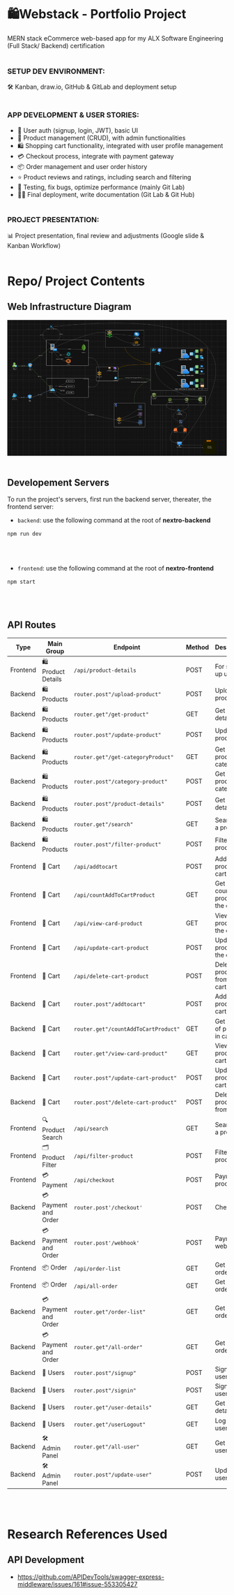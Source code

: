 # 🛍️Webstack - Portfolio Project
MERN stack eCommerce web-based app for my ALX Software Engineering (Full Stack/ Backend) certification
<br></br>

### SETUP DEV ENVIRONMENT:
🛠️ Kanban, draw.io, GitHub & GitLab and deployment setup
<br></br>

### APP DEVELOPMENT & USER STORIES:
- 🔐 User auth (signup, login, JWT), basic UI
- 🛒 Product management (CRUD), with admin functionalities
- 🛍️ Shopping cart functionality, integrated with user profile management
- 💳 Checkout process, integrate with payment gateway
- 📦 Order management and user order history
- ⭐ Product reviews and ratings, including search and filtering
- 🧪 Testing, fix bugs, optimize performance (mainly Git Lab)
- 🚀📄 Final deployment, write documentation (Git Lab & Git Hub)
<br></br>

### PROJECT PRESENTATION:
📊 Project presentation, final review and adjustments (Google slide & Kanban Workflow)
<br></br>

# Repo/ Project Contents
## Web Infrastructure Diagram
<img src="NeXtro-Draw-IO.PNG">
<br></br>

## Developement Servers
To run the project's servers, first run the backend server, thereater, the frontend server:
- `backend`: use the following command at the root of <b>nextro-backend</b>

```bash
npm run dev
```
<br></br>
- `frontend`: use the following command at the root of <b>nextro-frontend</b>

```bash
npm start
```
<br></br>

## API Routes

| **Type**    | **Main Group**      | **Endpoint**                  | **Method** | **Description**                               | **Status Responses**     |
|-------------|---------------------|-------------------------------|------------|-----------------------------------------------|--------------------------|
| Frontend    | 🛍️ Product Details  | `/api/product-details`        | POST       | For signing up users                          | 200, 400, 409, 500       |
| Backend     | 🛍️ Products         | `router.post"/upload-product"`| POST       | Upload product                                | 200, 400, 500            |
| Backend     | 🛍️ Products         | `router.get"/get-product"`    | GET        | Get product details                           | 200, 400, 500            |
| Backend     | 🛍️ Products         | `router.post"/update-product"`| POST       | Update product                                | 200, 400, 409, 500       |
| Backend     | 🛍️ Products         | `router.get"/get-categoryProduct"` | GET   | Get products by category                      | 200, 400, 500            |
| Backend     | 🛍️ Products         | `router.post"/category-product"` | POST   | Get products by category                      | 200, 400, 500            |
| Backend     | 🛍️ Products         | `router.post"/product-details"` | POST    | Get product details                           | 200, 400, 500            |
| Backend     | 🛍️ Products         | `router.get"/search"`         | GET        | Search for a product                          | 200, 400, 500            |
| Backend     | 🛍️ Products         | `router.post"/filter-product"`| POST       | Filter products                               | 200, 400, 500            |
| Frontend    | 🛒 Cart              | `/api/addtocart`              | POST       | Add product to cart                           | 200, 400, 409, 500       |
| Frontend    | 🛒 Cart              | `/api/countAddToCartProduct`  | GET        | Get the count of products in the cart         | 200, 400, 500            |
| Frontend    | 🛒 Cart              | `/api/view-card-product`      | GET        | View products in the cart                     | 200, 400, 500            |
| Frontend    | 🛒 Cart              | `/api/update-cart-product`    | POST       | Update product in the cart                    | 200, 400, 409, 500       |
| Frontend    | 🛒 Cart              | `/api/delete-cart-product`    | POST       | Delete product from the cart                  | 200, 400, 409, 500       |
| Backend     | 🛒 Cart              | `router.post"/addtocart"`     | POST       | Add product to cart                           | 200, 400, 409, 500       |
| Backend     | 🛒 Cart              | `router.get"/countAddToCartProduct"` | GET | Get count of products in cart                 | 200, 400, 500            |
| Backend     | 🛒 Cart              | `router.get"/view-card-product"` | GET   | View products in cart                         | 200, 400, 500            |
| Backend     | 🛒 Cart              | `router.post"/update-cart-product"` | POST | Update product in cart                        | 200, 400, 409, 500       |
| Backend     | 🛒 Cart              | `router.post"/delete-cart-product"` | POST | Delete product from cart                      | 200, 400, 409, 500       |
| Frontend    | 🔍 Product Search    | `/api/search`                 | GET        | Search for a product                          | 200, 400, 500            |
| Frontend    | 🗂️ Product Filter    | `/api/filter-product`         | POST       | Filter products                               | 200, 400, 500            |
| Frontend    | 💳 Payment           | `/api/checkout`               | POST       | Payment processing                            | 200, 400, 500            |
| Backend     | 💳 Payment and Order | `router.post'/checkout'`      | POST       | Checkout                                      | 200, 400, 500            |
| Backend     | 💳 Payment and Order | `router.post'/webhook'`       | POST       | Payment webhook                               | 200, 400, 500            |
| Frontend    | 📦 Order             | `/api/order-list`             | GET        | Get user order list                           | 200, 400, 500            |
| Frontend    | 📦 Order             | `/api/all-order`              | GET        | Get all orders                                | 200, 400, 500            |
| Backend     | 💳 Payment and Order | `router.get"/order-list"`     | GET        | Get user order list                           | 200, 400, 500            |
| Backend     | 💳 Payment and Order | `router.get"/all-order"`      | GET        | Get all orders                                | 200, 400, 500            |
| Backend     | 🔐 Users             | `router.post"/signup"`        | POST       | Sign up users                                 | 200, 400, 409, 500       |
| Backend     | 🔐 Users             | `router.post"/signin"`        | POST       | Sign in users                                 | 200, 400, 401, 500       |
| Backend     | 🔐 Users             | `router.get"/user-details"`   | GET        | Get user details                              | 200, 400, 401, 500       |
| Backend     | 🔐 Users             | `router.get"/userLogout"`     | GET        | Log out users                                 | 200, 400, 401, 500       |
| Backend     | 🛠️ Admin Panel       | `router.get"/all-user"`       | GET        | Get all users                                 | 200, 400, 401, 500       |
| Backend     | 🛠️ Admin Panel       | `router.post"/update-user"`   | POST       | Update user details                           | 200, 400, 401, 409, 500  |

<br></br>

# Research References Used
## API Development
- https://github.com/APIDevTools/swagger-express-middleware/issues/161#issue-553305427
